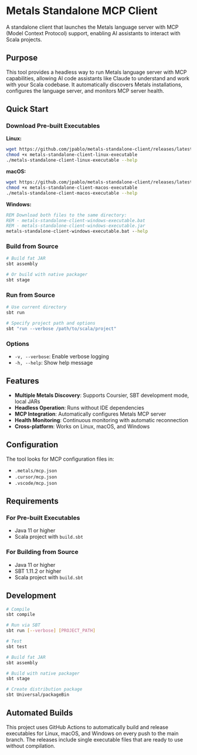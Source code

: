 # Metals Standalone MCP Client

A standalone client that launches the Metals language server with MCP (Model Context Protocol) support, enabling AI assistants to interact with Scala projects.

## Purpose

This tool provides a headless way to run Metals language server with MCP capabilities, allowing AI code assistants like Claude to understand and work with your Scala codebase. It automatically discovers Metals installations, configures the language server, and monitors MCP server health.

## Quick Start

### Download Pre-built Executables

**Linux:**
```bash
wget https://github.com/jpablo/metals-standalone-client/releases/latest/download/metals-standalone-client-linux-executable
chmod +x metals-standalone-client-linux-executable
./metals-standalone-client-linux-executable --help
```

**macOS:**
```bash
wget https://github.com/jpablo/metals-standalone-client/releases/latest/download/metals-standalone-client-macos-executable
chmod +x metals-standalone-client-macos-executable
./metals-standalone-client-macos-executable --help
```

**Windows:**
```cmd
REM Download both files to the same directory:
REM - metals-standalone-client-windows-executable.bat
REM - metals-standalone-client-windows-executable.jar
metals-standalone-client-windows-executable.bat --help
```

### Build from Source

```bash
# Build fat JAR
sbt assembly

# Or build with native packager
sbt stage
```

### Run from Source
```bash
# Use current directory
sbt run

# Specify project path and options
sbt "run --verbose /path/to/scala/project"
```

### Options
- `-v, --verbose`: Enable verbose logging
- `-h, --help`: Show help message

## Features

- **Multiple Metals Discovery**: Supports Coursier, SBT development mode, local JARs
- **Headless Operation**: Runs without IDE dependencies
- **MCP Integration**: Automatically configures Metals MCP server
- **Health Monitoring**: Continuous monitoring with automatic reconnection
- **Cross-platform**: Works on Linux, macOS, and Windows

## Configuration

The tool looks for MCP configuration files in:
- `.metals/mcp.json`
- `.cursor/mcp.json`
- `.vscode/mcp.json`

## Requirements

### For Pre-built Executables
- Java 11 or higher
- Scala project with `build.sbt`

### For Building from Source
- Java 11 or higher
- SBT 1.11.2 or higher
- Scala project with `build.sbt`

## Development

```bash
# Compile
sbt compile

# Run via SBT
sbt run [--verbose] [PROJECT_PATH]

# Test
sbt test

# Build fat JAR
sbt assembly

# Build with native packager
sbt stage

# Create distribution package
sbt Universal/packageBin
```

## Automated Builds

This project uses GitHub Actions to automatically build and release executables for Linux, macOS, and Windows on every push to the main branch. The releases include single executable files that are ready to use without compilation.
